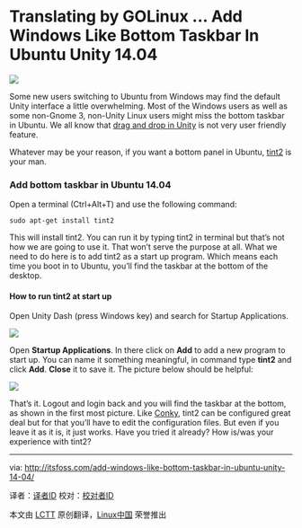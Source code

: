 Translating by GOLinux ...
Add Windows Like Bottom Taskbar In Ubuntu Unity 14.04
================================================================================
![](http://itsfoss.itsfoss.netdna-cdn.com/wp-content/uploads/2014/05/Windows_Taskbar_ubuntu.jpeg)

Some new users switching to Ubuntu from Windows may find the default Unity interface a little overwhelming. Most of the Windows users as well as some non-Gnome 3, non-Unity Linux users might miss the bottom taskbar in Ubuntu. We all know that [drag and drop in Unity][1] is not very user friendly feature.

Whatever may be your reason, if you want a bottom panel in Ubuntu, [tint2][2] is your man.

### Add bottom taskbar in Ubuntu 14.04 ###

Open a terminal (Ctrl+Alt+T) and use the following command:

    sudo apt-get install tint2

This will install tint2. You can run it by typing tint2 in terminal but that’s not how we are going to use it. That won’t serve the purpose at all. What we need to do here is to add tint2 as a start up program. Which means each time you boot in to Ubuntu, you’ll find the taskbar at the bottom of the desktop.

#### How to run tint2 at start up ####

Open Unity Dash (press Windows key) and search for Startup Applications.

![](http://itsfoss.itsfoss.netdna-cdn.com/wp-content/uploads/2014/01/Startup_Applications_Ubuntu.jpeg)

Open **Startup Applications**. In there click on **Add** to add a new program to start up. You can name it something meaningful, in command type **tint2** and click **Add**. **Close** it to save it. The picture below should be helpful:

![](http://itsfoss.itsfoss.netdna-cdn.com/wp-content/uploads/2014/05/Windows_Like_Taskbar_Ubuntu.jpeg)

That’s it. Logout and login back and you will find the taskbar at the bottom, as shown in the first most picture. Like [Conky][3], tint2 can be configured great deal but for that you’ll have to edit the configuration files. But even if you leave it as it is, it just works. Have you tried it already? How is/was your experience with tint2?

--------------------------------------------------------------------------------

via: http://itsfoss.com/add-windows-like-bottom-taskbar-in-ubuntu-unity-14-04/

译者：[译者ID](https://github.com/译者ID) 校对：[校对者ID](https://github.com/校对者ID)

本文由 [LCTT](https://github.com/LCTT/TranslateProject) 原创翻译，[Linux中国](http://linux.cn/) 荣誉推出

[1]:http://itsfoss.com/drag-drop-files-ubuntu-1404-unity/
[2]:https://code.google.com/p/tint2/
[3]:http://conky.sourceforge.net/